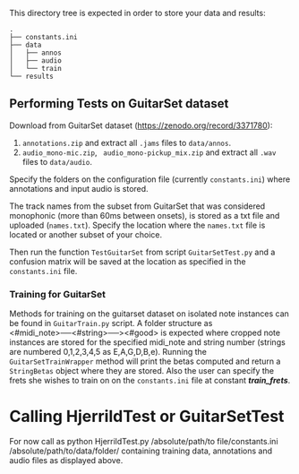 This directory tree is expected in order to store your data and results:

```
.
├── constants.ini
├── data
│   ├── annos
│   ├── audio
│   └── train
└── results
```


## Performing Tests on GuitarSet dataset

Download from GuitarSet dataset (https://zenodo.org/record/3371780):
1) ```annotations.zip``` and extract all ```.jams``` files to ```data/annos```.
2) ```audio_mono-mic.zip```, ``` audio_mono-pickup_mix.zip``` and extract all ```.wav``` files to ```data/audio```.
<!-- 3) what about training samples -->

Specify the folders on the configuration file (currently ```constants.ini```) where annotations and input audio is stored. 

The track names from the subset from GuitarSet that was considered monophonic (more than 60ms between onsets), is stored as a txt file and uploaded (```names.txt```). Specify the location where the ```names.txt``` file is located or another subset of your choice. 

Then run the function ```TestGuitarSet``` from script ```GuitarSetTest.py``` and a confusion matrix will be saved at the location as specified in the ```constants.ini``` file.

### Training for GuitarSet
Methods for training on the guitarset dataset on isolated note instances can be found in ```GuitarTrain.py``` script. A folder structure as <#midi_note>──<#string>──><#good> is expected where cropped note instances are stored for the specified midi_note and string number (strings are numbered 0,1,2,3,4,5 as E,A,G,D,B,e). Running the ```GuitarSetTrainWrapper``` method will print the betas computed and return a ```StringBetas``` object where they are stored. Also the user can specify the frets she wishes to train on on the ```constants.ini``` file at constant ***train_frets***.


# Calling HjerrildTest or GuitarSetTest
For now call as python HjerrildTest.py /absolute/path/to file/constants.ini /absolute/path/to/data/folder/
containing training data, annotations and audio files as displayed above.